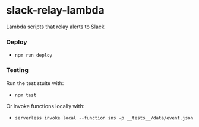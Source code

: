 # slack-relay-lambda

Lambda scripts that relay alerts to Slack

### Deploy
* `npm run deploy`

### Testing
Run the test stuite with:
* `npm test`

Or invoke functions locally with:
* `serverless invoke local --function sns -p __tests__/data/event.json`
